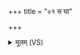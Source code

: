 +++
title = "०१ स घा"

+++
<details><summary>मूलम् (VS)</summary>

स घा॑ नो॒ योग॒ आ भु॑व॒त्स रा॒ये स पुरं॑ध्याम्। गम॒द्वाजे॑भि॒रा स नः॑ ॥
</details>